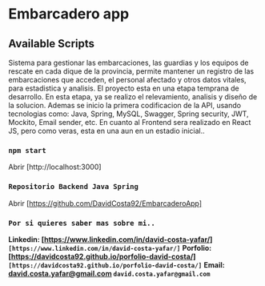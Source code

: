 # Embarcadero app

## Available Scripts

Sistema para gestionar las embarcaciones, las guardias y los equipos de rescate en cada dique de la provincia, permite mantener un registro de las embarcaciones que acceden, el personal afectado y otros datos vitales, para estadistica y analisis. El proyecto esta en una etapa temprana de desarrollo. En esta etapa, ya se realizo el relevamiento, analisis y diseño de la solucion. Ademas se inicio la primera codificacion de la API, usando tecnologias como: Java, Spring, MySQL, Swagger, Spring security, JWT, Mockito, Email sender, etc. En cuanto al Frontend sera realizado en React JS, pero como veras, esta en una aun en un estadio inicial..

### `npm start`
Abrir [http://localhost:3000]

### `Repositorio Backend Java Spring`

Abrir [https://github.com/DavidCosta92/EmbarcaderoApp]

### `Por si quieres saber mas sobre mi..`

**Linkedin: [https://www.linkedin.com/in/david-costa-yafar/]  `[https://www.linkedin.com/in/david-costa-yafar/]`**
**Porfolio: [https://davidcosta92.github.io/porfolio-david-costa/] `[https://davidcosta92.github.io/porfolio-david-costa/]`**
**Email: david.costa.yafar@gmail.com `david.costa.yafar@gmail.com`**